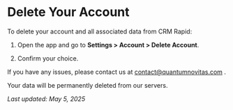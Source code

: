 # Delete Your Account

To delete your account and all associated data from CRM Rapid:

1. Open the app and go to **Settings > Account > Delete Account**.
   
3. Confirm your choice.

If you have any issues, please contact us at contact@quantumnovitas.com .

Your data will be permanently deleted from our servers.

_Last updated: May 5, 2025_
